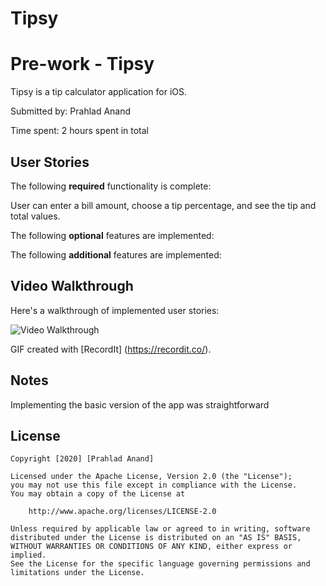 # Tipsy

# Pre-work - Tipsy

Tipsy is a tip calculator application for iOS.

Submitted by: Prahlad Anand

Time spent: 2 hours spent in total

## User Stories

The following **required** functionality is complete:

 User can enter a bill amount, choose a tip percentage, and see the tip and total values.

The following **optional** features are implemented:

The following **additional** features are implemented:

## Video Walkthrough 

Here's a walkthrough of implemented user stories:

<img src='http://g.recordit.co/tmDN78CVsU.gif' title='Tipsy WalkThrough' width='' alt='Video Walkthrough' />

GIF created with [RecordIt] (https://recordit.co/).

## Notes

Implementing the basic version of the app was straightforward


## License

    Copyright [2020] [Prahlad Anand]

    Licensed under the Apache License, Version 2.0 (the "License");
    you may not use this file except in compliance with the License.
    You may obtain a copy of the License at

        http://www.apache.org/licenses/LICENSE-2.0

    Unless required by applicable law or agreed to in writing, software
    distributed under the License is distributed on an "AS IS" BASIS,
    WITHOUT WARRANTIES OR CONDITIONS OF ANY KIND, either express or implied.
    See the License for the specific language governing permissions and
    limitations under the License.

